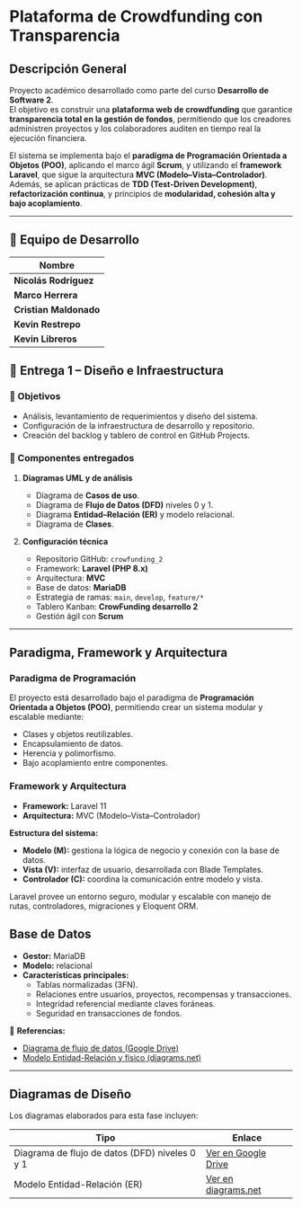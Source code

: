 #  Plataforma de Crowdfunding con Transparencia

##  Descripción General
Proyecto académico desarrollado como parte del curso **Desarrollo de Software 2**.  
El objetivo es construir una **plataforma web de crowdfunding** que garantice **transparencia total en la gestión de fondos**, permitiendo que los creadores administren proyectos y los colaboradores auditen en tiempo real la ejecución financiera.

El sistema se implementa bajo el **paradigma de Programación Orientada a Objetos (POO)**, aplicando el marco ágil **Scrum**, y utilizando el **framework Laravel**, que sigue la arquitectura **MVC (Modelo–Vista–Controlador)**.  
Además, se aplican prácticas de **TDD (Test-Driven Development)**, **refactorización continua**, y principios de **modularidad, cohesión alta y bajo acoplamiento**.

---

## 👥 Equipo de Desarrollo
| Nombre | 
|---------|
| **Nicolás Rodríguez** |
| **Marco Herrera** |
| **Cristian Maldonado** |
| **Kevin Restrepo** |
| **Kevin Libreros** |


## 🧩 Entrega 1 – Diseño e Infraestructura

### 🎯 Objetivos
- Análisis, levantamiento de requerimientos y diseño del sistema.  
- Configuración de la infraestructura de desarrollo y repositorio.  
- Creación del backlog y tablero de control en GitHub Projects.  

### 🧱 Componentes entregados
1. **Diagramas UML y de análisis**
   - Diagrama de **Casos de uso**.  
   - Diagrama de **Flujo de Datos (DFD)** niveles 0 y 1.  
   - Diagrama **Entidad–Relación (ER)** y modelo relacional.  
   - Diagrama de **Clases**.  

2. **Configuración técnica**
   - Repositorio GitHub: `crowfunding_2`  
   - Framework: **Laravel (PHP 8.x)**  
   - Arquitectura: **MVC**  
   - Base de datos: **MariaDB**  
   - Estrategia de ramas: `main`, `develop`, `feature/*`  
   - Tablero Kanban: **CrowFunding desarrollo 2**  
   - Gestión ágil con **Scrum**

---

## Paradigma, Framework y Arquitectura

### Paradigma de Programación
El proyecto está desarrollado bajo el paradigma de **Programación Orientada a Objetos (POO)**, permitiendo crear un sistema modular y escalable mediante:
- Clases y objetos reutilizables.  
- Encapsulamiento de datos.  
- Herencia y polimorfismo.  
- Bajo acoplamiento entre componentes.

### Framework y Arquitectura
- **Framework:** Laravel 11  
- **Arquitectura:** MVC (Modelo–Vista–Controlador)

**Estructura del sistema:**
- **Modelo (M):** gestiona la lógica de negocio y conexión con la base de datos.  
- **Vista (V):** interfaz de usuario, desarrollada con Blade Templates.  
- **Controlador (C):** coordina la comunicación entre modelo y vista.  

Laravel provee un entorno seguro, modular y escalable con manejo de rutas, controladores, migraciones y Eloquent ORM.


##  Base de Datos

- **Gestor:** MariaDB  
- **Modelo:** relacional  
- **Características principales:**
  - Tablas normalizadas (3FN).  
  - Relaciones entre usuarios, proyectos, recompensas y transacciones.  
  - Integridad referencial mediante claves foráneas.  
  - Seguridad en transacciones de fondos.



📎 **Referencias:**
- [ Diagrama de flujo de datos (Google Drive)](https://drive.google.com/file/d/1E74EZBCtWtK_KlUEYS71jvZyvDmcCK-Y/view?usp=drive_link)
- [ Modelo Entidad-Relación y físico (diagrams.net)](https://app.diagrams.net/?libs=general;er#G1U6v0B8HN7QTI8B-7y3L-S5haXQ99Tv2m#%7B%22pageId%22%3A%22XPA24Rqfg-Av8ghFqx-V%22%7D)

---

## Diagramas de Diseño

Los diagramas elaborados para esta fase incluyen:

| Tipo | Enlace |
|------|--------------------|
| Diagrama de flujo de datos (DFD) niveles 0 y 1 | [Ver en Google Drive](https://drive.google.com/file/d/1ZOymZqTG-Ta6wRwX3JkgrnLvZstWIeWG/view?usp=drive_link) |
| Modelo Entidad-Relación (ER) | [Ver en diagrams.net](https://app.diagrams.net/?libs=general;er#G1U6v0B8HN7QTI8B-7y3L-S5haXQ99Tv2m#%7B%22pageId%22%3A%22XPA24Rqfg-Av8ghFqx-V%22%7D) |


